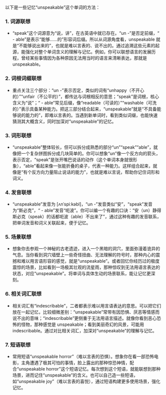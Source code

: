 以下是一些记忆“unspeakable”这个单词的方法：

### 1. 词源联想
 - “speak”这个词源意为“说，讲”，在古英语中就已存在。“un -”是否定前缀，“ - able”是表示“能够……的”形容词后缀。所以从词源角度看，unspeakable 就是“不能够说出来的”，也就是难以言表的、说不出的。通过追溯这些元素的起源，能强化对整个单词含义的理解与记忆。例如，你可以联想语言的发展历程，曾经某些事情因为各种原因无法用当时的语言来清晰表达，那就是 unspeakable。

### 2. 词根词缀联想
 - 重点关注三个部分：“un -”表示否定，类似的词有“unhappy（不开心的）”“unfair（不公平的）”，都传达与词根相反的意思；“speak”是词根，核心含义为“说”；“ - able”常见后缀，像“readable（可读的）”“washable（可洗的）”表示具备某种能力。把这三部分结合起来，“unspeakable”就是“不具备能够说的能力的”，即难以言表的。当遇到新单词时，看到类似词缀，也能快速猜测其大概含义，同时加深对“unspeakable”的记忆。

### 3. 词形联想
 - “unspeakable”整体较长，但可以拆分成熟悉的部分“un”“speak”“able”，就像把一个复杂拼图拆分成几块简单的。你可以想象“un”像一个反方向的箭头，表示否定，“speak”是张开嘴巴说话的动作（这个单词本身就很形象），“able”看起来像一张能折叠的桌子，代表一种能力。这样组合起来，就像是“有个反方向力量阻止说话的能力”，也就是难以言说，帮助你记住词形和词义。

### 4. 发音联想
 - “unspeakable”发音为 [ʌnˈspiːkəbl]，“un -”发音类似“安”，“speak”发音为“斯必克”，“ - able”发音“呃波”。你可以编一个有趣的口诀：“安（un）静得斯必克（speak）的话都呃波（able）不出来了”，通过这种有趣的发音联系，把单词发音和词义关联起来，便于记忆。

### 5. 场景联想
 - 想象你去参观一个神秘的古老遗迹，进入一个黑暗的洞穴，里面弥漫着诡异的气息。当你看到洞穴墙壁上一些奇怪扭曲、无法理解的符号时，那种内心的震撼和难以用言语形容的感觉，就是“unspeakable”。或者回忆你经历过的极度震惊的场景，比如看到一场极其壮观的流星雨，那种惊叹到无法用语言表达的状态，对应“unspeakable”。将单词与具体生动的场景联系，能让记忆更深刻。

### 6. 相关词汇联想
 - 相关词汇有“indescribable”，二者都表示难以用言语表达的意思。可以把它们放在一起记忆，比较细微差别：“unspeakable”常带有因恐惧、厌恶等情感而说不出的意味；“indescribable”更侧重于无法用语言描述。就像你看到恶心恐怖的怪物，那种感觉是 unspeakable；看到美丽奇幻的风景，可能用 indescribable。通过对比相关词汇，加深对“unspeakable”的理解与记忆。

### 7. 短语联想
 - 常用短语“unspeakable horror”（难以言表的恐惧）。想象你在看一部恐怖电影，主角遭遇了极其可怕的事情，脸上露出的那种惊恐神情，配合“unspeakable horror”这个短语记忆。每次想到这个短语，就能联想到那种场景，进而记住“unspeakable”的含义。也可以自己造一些短语，如“unspeakable joy”（难以言表的喜悦），通过短语构建更多使用场景，强化记忆。 